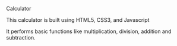 Calculator 

This calculator is built using HTML5, CSS3, and Javascript 

It performs basic functions like multiplication, division, addition and subtraction.